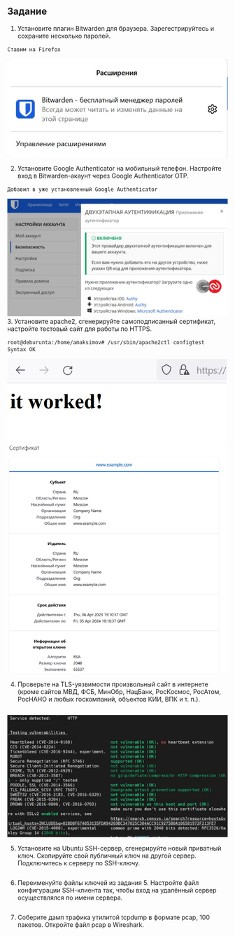 ## Задание

1. Установите плагин Bitwarden для браузера. Зарегестрируйтесь и сохраните несколько паролей.
```
Ставим на Firefox
```
![bitward](https://github.com/MaximovAA/devops_netology_term/blob/main/bitward.jpg "Пример")  


2. Установите Google Authenticator на мобильный телефон. Настройте вход в Bitwarden-акаунт через Google Authenticator OTP.
```
Добавил в уже установленный Google Authenticator
```
![2fa](https://github.com/MaximovAA/devops_netology_term/blob/main/2fa.jpg "Пример")
3. Установите apache2, сгенерируйте самоподписанный сертификат, настройте тестовый сайт для работы по HTTPS.
```
root@deburunta:/home/amaksimov# /usr/sbin/apache2ctl configtest
Syntax OK
```
![apache](https://github.com/MaximovAA/devops_netology_term/blob/main/apache.jpg "Пример")
![cert](https://github.com/MaximovAA/devops_netology_term/blob/main/cert.jpg "Пример")  

4. Проверьте на TLS-уязвимости произвольный сайт в интернете (кроме сайтов МВД, ФСБ, МинОбр, НацБанк, РосКосмос, РосАтом, РосНАНО и любых госкомпаний, объектов КИИ, ВПК и т. п.).
```

```
![vulners](https://github.com/MaximovAA/devops_netology_term/blob/main/vulners.jpg "Пример")  

5. Установите на Ubuntu SSH-сервер, сгенерируйте новый приватный ключ. Скопируйте свой публичный ключ на другой сервер. Подключитесь к серверу по SSH-ключу.
```

```
 
6. Переименуйте файлы ключей из задания 5. Настройте файл конфигурации SSH-клиента так, чтобы вход на удалённый сервер осуществлялся по имени сервера.
```

```

7. Соберите дамп трафика утилитой tcpdump в формате pcap, 100 пакетов. Откройте файл pcap в Wireshark.
```

```
